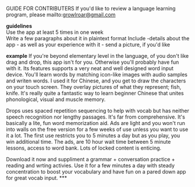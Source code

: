 GUIDE FOR CONTRIBUTERS
If you'd like to review a language learning program, please mailto:growlroar@gmail.com

**guidelines**  
Use the app at least 5 times in one week  
Write a few paragraphs about it in plaintext format
Include -details about the app 
    - as well as your experience with it
    - send a picture, if you'd like
 
**example**
If you're beyond elementary level in the language, of you don't like drag and drop, this app isn't for you. Otherwise you'll probably have fun with it. Its features supports a very neat and well designed word input device. You'll learn words by matching icon-like images with audio samples and writen words. I used it for Chinese, and you get to draw the characters on your touch screen. They overlay pictures of what they represent; fish, knife. It's really quite a fantastic way to learn beginner Chinese that unites phonological, visual and muscle memory.  

Drops uses spaced repetition sequencing to help with vocab but has neither speech recognition nor lengthy passages. It's far from comprehensive. It's basically a lite, fun word memorization aid. Ads are light and you won't run into walls on the free version for a few weeks of use unless you want to use it a lot. The first use restricts you to 5 minutes a day but as you play, you win additional time. The ads, are 10 hour wait time between 5 minute lessons, access to word bank. Lots of locked content is enticing.  

Download it now and suppliment a grammar + conversation practice + reading and wrting activies. Use it for a few minutes a day with steady concentration to boost your vocabulary and have fun on a pared down app for great vocab input. ***
